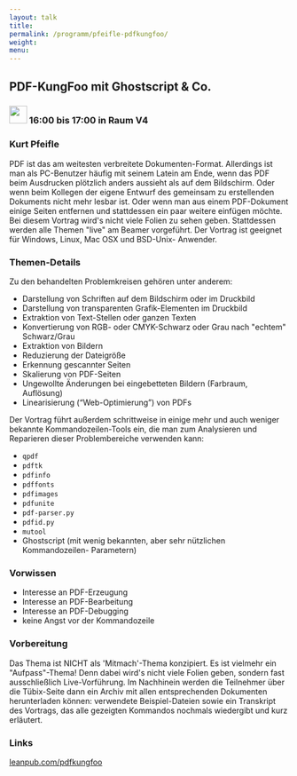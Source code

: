 ```yaml
---
layout: talk
title:
permalink: /programm/pfeifle-pdfkungfoo/
weight: 
menu:
---
```

## PDF-KungFoo&nbsp;mit&nbsp;Ghostscript&nbsp;&&nbsp;Co.

### <img height = "32" src="../../images/talk.svg"> 16:00 bis 17:00 in Raum V4

### Kurt&nbsp;Pfeifle&nbsp;

PDF ist das am weitesten verbreitete Dokumenten-Format.
Allerdings ist man als PC-Benutzer häufig mit seinem Latein am Ende,
wenn das PDF beim Ausdrucken plötzlich anders aussieht als auf dem
Bildschirm. Oder wenn beim Kollegen der eigene Entwurf des gemeinsam
zu erstellenden Dokuments nicht mehr lesbar ist. Oder wenn man aus
einem PDF-Dokument einige Seiten entfernen und stattdessen ein paar
weitere einfügen möchte.
Bei diesem Vortrag wird's nicht viele Folien zu sehen geben.
Stattdessen werden alle Themen "live" am Beamer vorgeführt.
Der Vortrag ist geeignet für Windows, Linux, Mac OSX und BSD-Unix-
Anwender.

### Themen-Details

Zu den behandelten Problemkreisen gehören unter anderem:

- Darstellung von Schriften auf dem Bildschirm oder im Druckbild
- Darstellung von transparenten Grafik-Elementen im Druckbild
- Extraktion von Text-Stellen oder ganzen Texten
- Konvertierung von RGB- oder CMYK-Schwarz oder Grau nach "echtem" Schwarz/Grau
- Extraktion von Bildern
- Reduzierung der Dateigröße
- Erkennung gescannter Seiten
- Skalierung von PDF-Seiten
- Ungewollte Änderungen bei eingebetteten Bildern (Farbraum, Auflösung)
- Linearisierung (“Web-Optimierung”) von PDFs

Der Vortrag führt außerdem schrittweise in einige mehr und auch weniger
bekannte Kommandozeilen-Tools ein, die man zum Analysieren und
Reparieren dieser Problembereiche verwenden kann:

- `qpdf`
- `pdftk`
- `pdfinfo`
- `pdffonts`
- `pdfimages`
- `pdfunite`
- `pdf-parser.py`
- `pdfid.py`
- `mutool`
- Ghostscript (mit wenig bekannten, aber sehr nützlichen Kommandozeilen- Parametern)

### Vorwissen

* Interesse an PDF-Erzeugung
* Interesse an PDF-Bearbeitung
* Interesse an PDF-Debugging
* keine Angst vor der Kommandozeile

### Vorbereitung

Das Thema ist NICHT als 'Mitmach'-Thema konzipiert.
Es ist vielmehr ein "Aufpass"-Thema!
Denn dabei wird's nicht viele Folien geben, sondern fast ausschließlich
Live-Vorführung.
Im Nachhinein werden die Teilnehmer über die Tübix-Seite dann ein Archiv
mit allen entsprechenden Dokumenten herunterladen können: verwendete
Beispiel-Dateien sowie ein Transkript des Vortrags, das alle gezeigten
Kommandos nochmals wiedergibt und kurz erläutert.

### Links

<a href="https://leanpub.com/pdfkungfoo" target="_blank">leanpub.com/pdfkungfoo</a>

